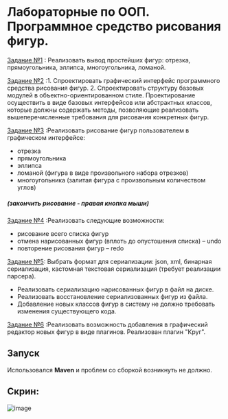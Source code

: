 # Лабораторные по ООП. Программное средство рисования фигур.

[Задание №1](https://telegra.ph/OOTPiSP-20-212--Laboratornaya-rabota-1-02-07)
: Реализовать вывод простейших фигур: отрезка, прямоугольника, эллипса, многоугольника, ломаной.

[Задание №2](https://telegra.ph/OOTPiSP-20-212--Laboratornaya-rabota-2-02-07)
:1. Спроектировать графический интерфейс программного средства рисования фигур. 
 2. Спроектировать структуру базовых модулей в объектно-ориентированном стиле.
Проектирование осуществить в виде базовых интерфейсов или абстрактных классов, которые должны содержать методы, позволяющие реализовать вышеперечисленные требования для рисования конкретных фигур.

[Задание №3](https://telegra.ph/OOTPiSP-20-212--Laboratornaya-rabota-3-02-07)
:Реализовать рисование фигур пользователем в графическом интерфейсе:
  + отрезка
  + прямоугольника
  + эллипса
  + ломаной (фигура в виде произвольного набора отрезков)
  + многоугольника (залитая фигура с произвольным количеством углов)
##### (закончить рисование - правая кнопка мыши)

[Задание №4](https://telegra.ph/OOTPiSP-20-212--Laboratornaya-rabota-4-02-07)
:Реализовать следующие возможности:
  + рисование всего списка фигур
  + отмена нарисованных фигур (вплоть до опустошения списка) – undo
  + повторение рисования фигур – redo

[Задание №5](https://telegra.ph/OOTPiSP-20-212--Laboratornaya-rabota-5-02-07):
  Выбрать формат для сериализации: json, xml, бинарная сериализация, кастомная текстовая сериализация (требует реализации парсера).

 + Реализовать сериализацию нарисованных фигур в файл на диске. 
 + Реализовать восстановление сериализованных фигур из файла.
 + Добавление новых классов фигур в систему не должно требовать изменения существующего кода.

[Задание №6](https://telegra.ph/Laboratornaya-rabota-6--OOTPiSP-20-212-02-07)
:Реализовать возможность добавления в графический редактор новых фигур в виде плагинов. Реализован плагин "Круг".

 ## Запуск
   Использовался **Maven** и проблем со сборкой возникнуть не должно.
  
## Скрин:

![image](https://user-images.githubusercontent.com/64751489/161446341-1aa92914-010f-4ae0-ad4f-f3f1ed655cbf.png)


